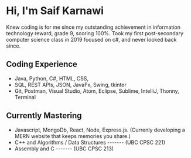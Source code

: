 # Hi, I'm Saif Karnawi
Knew coding is for me since my outstanding achievement in information technology reward, grade 9, scoring 100%. 
Took my first post-secondary computer science class in 2019 focused on c#, and never looked back since.
## Coding Experience
- Java, Python, C#, HTML, CSS, 
- SQL, REST APIs, JSON, JavaFx, Swing, tkinter
- Git, Postman, Visual Studio, Atom, Eclipse, Sublime, IntelliJ, Thonny, Terminal
## Currently Mastering
- Javascript, MongoDb, React, Node, Express.js. (Currenly developing a MERN website that keeps memories you share.)
- C++ and Algorithms / Data Structures ------- (UBC CPSC 221)
- Assembly and C ------- (UBC CPSC 213)

